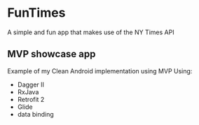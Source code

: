 # FunTimes
A simple and fun app that makes use of the NY Times API

## MVP showcase app

Example of my Clean Android implementation using MVP
Using:
  - Dagger II
  - RxJava
  - Retrofit 2
  - Glide
  - data binding
